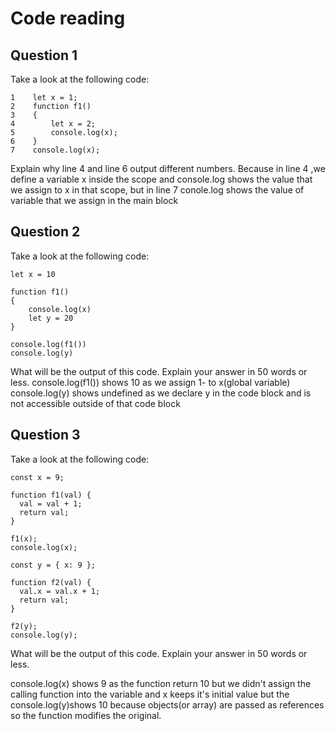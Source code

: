 # Code reading

## Question 1

Take a look at the following code:

```
1    let x = 1;
2    function f1()
3    {
4        let x = 2;
5        console.log(x);
6    }
7    console.log(x);
```

Explain why line 4 and line 6 output different numbers.
Because in line 4 ,we define a variable x inside the scope and console.log shows the value that we assign to x in that scope,
but in line 7 conole.log shows the value of variable
that we assign in the main block

## Question 2

Take a look at the following code:

```
let x = 10

function f1()
{
    console.log(x)
    let y = 20
}

console.log(f1())
console.log(y)
```

What will be the output of this code. Explain your answer in 50 words or less.
console.log(f1()) shows 10 as we assign 1- to x(global variable)
console.log(y) shows undefined as we declare y in the code block and is not accessible outside of that code block

## Question 3

Take a look at the following code:

```
const x = 9;

function f1(val) {
  val = val + 1;
  return val;
}

f1(x);
console.log(x);

const y = { x: 9 };

function f2(val) {
  val.x = val.x + 1;
  return val;
}

f2(y);
console.log(y);
```

What will be the output of this code. Explain your answer in 50 words or less.

console.log(x) shows 9 as the function return 10 but we didn't assign the calling function into the variable and x keeps it's initial value
but the console.log(y)shows 10 because objects(or array) are passed as references so the function modifies the original.
